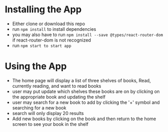 # Installing the App
* Either clone or download this repo
* run `npm install` to install dependencies
* you may also have to run `npm install --save @types/react-router-dom` if react-router-dom is not recognized
* run `npm start to start app`

# Using the App
* The home page will display a list of three shelves of books, Read, currently reading, and want to read books
* user may put update which shelves these books are on by clicking on the appropriate book and updating the shelf
* user may search for a new book to add by clicking the '+' symbol and searching for a new book
* search will only display 20 results
* Add new books by clicking on the book and then return to the home screen to see your book in the shelf
